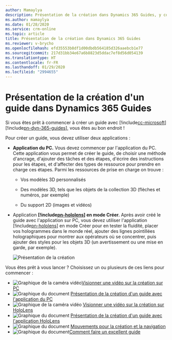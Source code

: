 ```yaml
---
author: Mamaylya
description: Présentation de la création dans Dynamics 365 Guides, y compris la création sur PC et sur HoloLens
ms.author: mamaylya
ms.date: 01/28/2020
ms.service: crm-online
ms.topic: article
title: Présentation de la création dans Dynamics 365 Guides
ms.reviewer: v-brycho
ms.openlocfilehash: efd35553b8df1d00dbdb564185d326aaebcb1e77
ms.sourcegitcommit: 217d31bb34e67a6b8823d5ddac7ef8d56d054139
ms.translationtype: HT
ms.contentlocale: fr-FR
ms.lasthandoff: 01/29/2020
ms.locfileid: "2994655"
---
```

# <a name="overview-of-authoring-a-guide-in-dynamics-365-guides"></a>Présentation de la création d'un guide dans Dynamics 365 Guides
 
Si vous êtes prêt à commencer à créer un guide avec [!include[cc-microsoft](../includes/cc-microsoft.md)] [!include[pn-dyn-365-guides](../includes/pn-dyn-365-guides.md)], vous êtes au bon endroit ! 

Pour créer un guide, vous devez utiliser deux applications :

- **Application du PC.** Vous devez commencer par l'application du PC. Cette application vous permet de créer le guide, de choisir une méthode d'ancrage, d'ajouter des tâches et des étapes, d'écrire des instructions pour les étapes, et d'affecter des types de ressource pour prendre en charge ces étapes. Parmi les ressources de prise en charge on trouve :

    - Vos modèles 3D personnalisés

    - Des modèles 3D, tels que les objets de la collection 3D (flèches et numéros, par exemple)

    - Du support 2D (images et vidéos)

- Application **[!include[pn-hololens](../includes/pn-hololens.md)] en mode Créer.** Après avoir créé le guide avec l'application sur PC, vous devez utiliser l'application [!include[pn-hololens](../includes/pn-hololens.md)] en mode Créer pour en tester la fluidité, placer vos hologrammes dans le monde réel, ajouter des lignes pointillées holographiques pour montrer aux opérateurs où se concentrer, puis ajouter des styles pour les objets 3D (un avertissement ou une mise en garde, par exemple).

   ![Présentation de la création](media/authoring-overview.PNG "Présentation de la création")
    
Vous êtes prêt à vous lancer ? Choisissez un ou plusieurs de ces liens pour commencer :

- ![Graphique de la caméra vidéo](media/video-camera.PNG "Graphique de la caméra vidéo")[Visionner une vidéo sur la création sur PC](https://aka.ms/pcauthor)
- ![Graphique du document](media/doc-icon.PNG "Graphique du document") [Présentation de la création d'un guide avec l'application du PC](pc-app-overview.md)
- ![Graphique de la caméra vidéo](media/video-camera.PNG "Graphique de la caméra vidéo") [Visionner une vidéo sur la création sur HoloLens](https://aka.ms/hololensauthor)
- ![Graphique du document](media/doc-icon.PNG "Graphique du document") [Présentation de la création d'un guide avec l'application HoloLens](hololens-app-overview.md)
- ![Graphique du document](media/doc-icon.PNG "Graphique du document") [Mouvements pour la création et la navigation](authoring-gestures.md)
- ![Graphique du document](media/doc-icon.PNG "Graphique du document")[Comment faire un excellent guide](great-guide.md)
